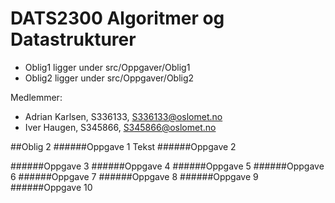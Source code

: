 # DATS2300 Algoritmer og Datastrukturer

- Oblig1 ligger under src/Oppgaver/Oblig1 
- Oblig2 ligger under src/Oppgaver/Oblig2

Medlemmer: 
- Adrian Karlsen, S336133, S336133@oslomet.no
- Iver Haugen, S345866, S345866@oslomet.no

##Oblig 2 
######Oppgave 1 
Tekst
######Oppgave 2

######Oppgave 3
######Oppgave 4
######Oppgave 5
######Oppgave 6
######Oppgave 7
######Oppgave 8
######Oppgave 9
######Oppgave 10